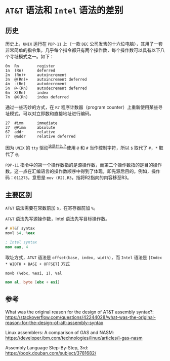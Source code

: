 # `AT&T` 语法和 `Intel` 语法的差别

## 历史

历史上，`UNIX` 运行在 `PDP-11` 上（一款 `DEC` 公司发售的十六位电脑），其用了一套非常简单的指令集。几乎每个指令都只有两个操作数，每个操作数可以具有以下八个寻址模式之一。如下：

```
0n  Rn        register
1n  (Rn)      deferred
2n  (Rn)+     autoincrement
3n  @(Rn)+    autoincrement deferred
4n  -(Rn)     autodecrement
5n  @-(Rn)    autodecrement deferred
6n  X(Rn)     index
7n  @X(Rn)    index deferred
```

通过一些巧妙的方式，在 `R7` 程序计数器（program counter）上重新使用某些寻址模式，可以对立即数和直接地址进行编码。

```
27  #imm      immediate
37  @#imm     absolute
67  addr      relative
77  @addr     relative deferred
```

因为 `UNIX` 的 `tty` 驱动<sup>[这是什么？](https://www.oreilly.com/library/view/linux-device-drivers/0596005903/ch18.html)</sup>使用 `@` 和 `#` 当作控制字符，所以 `$` 取代了 `#`，`*` 取代了 `@`。

`PDP-11` 指令中的第一个操作数指的是源操作数，而第二个操作数指的是目的操作数。这一点在汇编语言的操作数顺序中得到了体现，即先源后目的。例如，操作码：`011273`，意思是 `mov (R2),R3`，指将R2指向的内容移至R3。

## 主要区别

`AT&T` 语法需要在常数前加 `$`，在寄存器前加 `%`。

`AT&T` 语法先写源操作数，Intel 语法先写目标操作数。

```asm
# AT&T syntax
movl $4, %eax
```

```nasm
; Intel syntax
mov eax, 4
```

取址方式，`AT&T` 语法是 `offset(base, index, width)`，而 `Intel` 语法是 `[Index * WIDTH + BASE + OFFSET]` 方式

```
movb (%ebx, %esi, 1), %al
```

```nasm
mov al, byte [ebx + esi]
```

## 参考

What was the original reason for the design of AT&T assembly syntax?: <https://stackoverflow.com/questions/42244028/what-was-the-original-reason-for-the-design-of-att-assembly-syntax>

Linux assemblers: A comparison of GAS and NASM: <https://developer.ibm.com/technologies/linux/articles/l-gas-nasm>

Assembly Language Step-By-Step, 3rd: <https://book.douban.com/subject/3781682/>